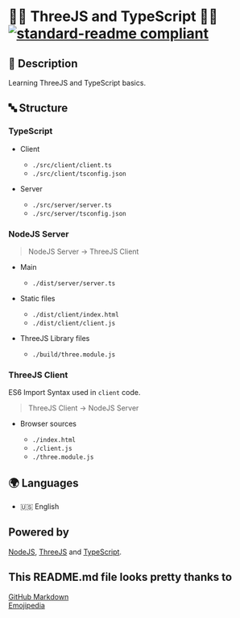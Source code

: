 # 🧑‍💻 ThreeJS and TypeScript 🧑‍💻 [![standard-readme compliant](https://img.shields.io/badge/readme%20style-standard-brightgreen.svg?style=flat-square)](https://github.com/RichardLitt/standard-readme)

## 🔖 Description

Learning ThreeJS and TypeScript basics.

## 🔤 Structure

### TypeScript

- Client

  - `./src/client/client.ts`
  - `./src/client/tsconfig.json`

- Server

  - `./src/server/server.ts`
  - `./src/server/tsconfig.json`

### NodeJS Server

> NodeJS Server -> ThreeJS Client

- Main

  - `./dist/server/server.ts`

- Static files

  - `./dist/client/index.html`
  - `./dist/client/client.js`

- ThreeJS Library files

  - `./build/three.module.js`

### ThreeJS Client

ES6 Import Syntax used in `client` code.

> ThreeJS Client -> NodeJS Server

- Browser sources

  - `./index.html`
  - `./client.js`
  - `./three.module.js`

## 🌍 Languages

- 🇺🇸 English

## Powered by

[NodeJS](https://nodejs.org/en/), [ThreeJS](https://threejs.org/) and [TypeScript](https://www.typescriptlang.org/).

## This README.md file looks pretty thanks to

[GitHub Markdown](https://guides.github.com/features/mastering-markdown/) \
[Emojipedia](https://emojipedia.org/)
